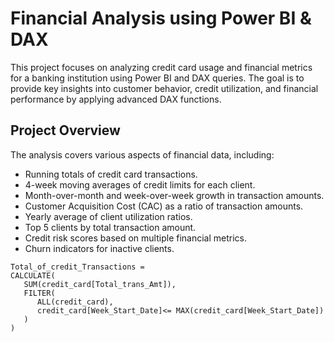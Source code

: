 # Financial Analysis using Power BI & DAX
This project focuses on analyzing credit card usage and financial metrics for a banking institution using Power BI and DAX queries. The goal is to provide key insights into customer behavior, credit utilization, and financial performance by applying advanced DAX functions.

## Project Overview
The analysis covers various aspects of financial data, including:

* Running totals of credit card transactions.
* 4-week moving averages of credit limits for each client.
* Month-over-month and week-over-week growth in transaction amounts.
* Customer Acquisition Cost (CAC) as a ratio of transaction amounts.
* Yearly average of client utilization ratios.
* Top 5 clients by total transaction amount.
* Credit risk scores based on multiple financial metrics.
* Churn indicators for inactive clients.

```
Total_of_credit_Transactions =
CALCULATE(
   SUM(credit_card[Total_trans_Amt]),
   FILTER(
      ALL(credit_card),
      credit_card[Week_Start_Date]<= MAX(credit_card[Week_Start_Date])
   )
) 

```



